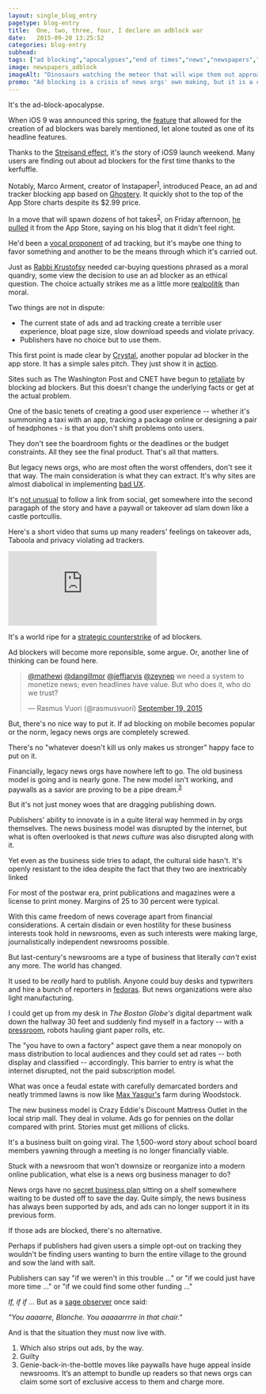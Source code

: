 ```yaml
---
layout: single_blog_entry
pagetype: blog-entry
title:  One, two, three, four, I declare an adblock war
date:   2015-09-20 13:25:52
categories: blog-entry
subhead:
tags: ["ad blocking","apocalypses","end of times","news","newspapers","Star Trek","Whatever Happened to Baby Jane?"]
image: newspapers_adblock
imageAlt: "Dinosaurs watching the meteor that will wipe them out approach."
promo: "Ad blocking is a crisis of news orgs' own making, but it is a crisis nonetheless."
---  
```


It's the ad-block-apocalypse.

When iOS 9 was announced this spring, the [feature][1] that allowed for the creation of ad blockers was barely mentioned, let alone touted as one of its headline features.

Thanks to the [Streisand effect][2], it's *the* story of iOS9 launch weekend. Many users are finding out about ad blockers for the first time thanks to the kerfuffle.

Notably, Marco Arment, creator of Instapaper<sup>[1][3]</sup>, introduced Peace, an ad and tracker blocking app based on [Ghostery][6]. It quickly shot to the top of the App Store charts despite its $2.99 price.

In a move that will spawn dozens of hot takes<sup>[2][4]</sup>, on Friday afternoon, [he pulled][5] it from the App Store, saying on his blog that it didn't feel right.

He'd been a [vocal proponent][6] of ad tracking, but it's maybe one thing to favor something and another to be the means through which it's carried out.

Just as [Rabbi Krustofsy][7] needed car-buying questions phrased as a moral quandry, some view the decision to use an ad blocker as an ethical question. The choice actually strikes me as a little more [realpolitik][8] than moral.

Two things are not in dispute:

* The current state of ads and ad tracking create a terrible user experience, bloat page size, slow download speeds and violate privacy.
* Publishers have no choice but to use them.

This first point is made clear by [Crystal][17], another popular ad blocker in the app store. It has a simple sales pitch. They just show it in [action][16].

Sites such as The Washington Post and CNET have begun to [retaliate][18] by blocking ad blockers. But this doesn't change the underlying facts or get at the actual problem.

One of the basic tenets of creating a good user experience -- whether it's summoning a taxi with an app, tracking a package online or designing a pair of headphones - is that you don't shift problems onto users.

They don't see the boardroom fights or the deadlines or the budget constraints. All they see the final product. That's all that matters.

But legacy news orgs, who are most often the worst offenders, don't see it that way. The main consideration is what they can extract. It's why sites are almost diabolical in implementing [bad UX][9].

It's [not unusual][19] to follow a link from social, get somewhere into the second paragaph of the story and have a paywall or takeover ad slam down like a castle portcullis.

Here's a short video that sums up many readers' feelings on takeover ads, Taboola and privacy violating ad trackers.

<div class='embed-container'><iframe src='https://www.youtube.com/embed/Jln3mi0vfJU' frameborder='0' allowfullscreen></iframe></div>

It's a world ripe for a [strategic counterstrike][10] of ad blockers.

Ad blockers will become more reponsible, some argue. Or, another line of thinking can be found here.

<blockquote class="twitter-tweet" lang="en"><p lang="en" dir="ltr"><a href="https://twitter.com/mathewi">@mathewi</a> <a href="https://twitter.com/dangillmor">@dangillmor</a> <a href="https://twitter.com/jeffjarvis">@jeffjarvis</a> <a href="https://twitter.com/zeynep">@zeynep</a> we need a system to monetize news; even headlines have value. But who does it, who do we trust?</p>&mdash; Rasmus Vuori (@rasmusvuori) <a href="https://twitter.com/rasmusvuori/status/645247781184118784">September 19, 2015</a></blockquote>

But, there's no nice way to put it. If ad blocking on mobile becomes popular or the norm, legacy news orgs are completely screwed.

There's no "whatever doesn't kill us only makes us stronger" happy face to put on it.

Financially, legacy news orgs have nowhere left to go. The old business model is going and is nearly gone. The new model isn't working, and paywalls as a savior are proving to be a pipe dream.<sup>[3][11]</sup>

But it's not just money woes that are dragging publishing down.

Publishers' ability to innovate is in a quite literal way hemmed in by orgs themselves. The news business model was disrupted by the internet, but what is often overlooked is that *news culture* was also disrupted along with it.

Yet even as the business side tries to adapt, the cultural side hasn't. It's openly resistant to the idea despite the fact that they two are inextricably linked

For most of the postwar era, print publications and magazines were a license to print money. Margins of 25 to 30 percent were typical.

With this came freedom of news coverage apart from financial considerations. A certain disdain or even hostility for these business interests took hold in newsrooms, even as such interests were making large, journalistically independent newsrooms possible.

But last-century's newsrooms are a type of business that literally *can't* exist any more. The world has changed.

It used to be *really* hard to publish. Anyone could buy desks and typwriters and hire a bunch of reporters in [fedoras][12]. But news organizations were also light manufacturing.

I could get up from my desk in *The Boston Globe's* digital department walk down the hallway 30 feet and suddenly find myself in a factory -- with a [pressroom][13], robots hauling giant paper rolls, etc.

The "you have to own a factory" aspect gave them a near monopoly on mass distribution to local audiences and they could set ad rates -- both display and classified -- accordingly. This barrier to entry is what the internet disrupted, not the paid subscription model.

What was once a feudal estate with carefully demarcated borders and neatly trimmed lawns is now like [Max Yasgur's][14] farm during Woodstock.

The new business model is Crazy Eddie's Discount Mattress Outlet in the local strip mall. They deal in volume. Ads go for pennies on the dollar compared with print. Stories must get millions of clicks.

It's a business built on going viral. The 1,500-word story about school board members yawning through a meeting is no longer financially viable.

Stuck with a newsroom that won't downsize or reorganize into a modern online publication, what else is a news org business manager to do?

News orgs have no [secret business plan][20] sitting on a shelf somewhere waiting to be dusted off to save the day. Quite simply, the news business has always been supported by ads, and ads can no longer support it in its previous form.

If those ads are blocked, there's no alternative.

Perhaps if publishers had given users a simple opt-out on tracking they wouldn't be finding users wanting to burn the entire village to the ground and sow the land with salt.

Publishers can say "if we weren't in this trouble ..." or "if we could just have more time ..." or "if we could find some other funding ..."

*If, if if ...* But as a [sage observer][15] once said:

*"You aaaarre, Blanche. You aaaaarrrre in that chair."*

And is that the situation they must now live with.


1.  <span id="footnote-adblock-one"></span>Which also strips out ads, by the way.
2.  <span id="footnote-adblock-two"></span>Guilty
3.  <span id="footnote-adblock-three"></span>Genie-back-in-the-bottle moves like paywalls have huge appeal inside newsrooms. It’s an attempt to bundle up readers so that news orgs can claim some sort of exclusive access to them and charge more.

[1]:https://developer.apple.com/library/prerelease/ios/releasenotes/General/WhatsNewInSafari/Articles/Safari_9.html

[2]:https://en.wikipedia.org/wiki/Streisand_effect

[3]:#footnote-adblock-one

[4]:#footnote-adblock-two

[5]:http://www.marco.org/2015/09/18/just-doesnt-feel-good

[6]:https://www.ghostery.com/en/

[6]:http://www.marco.org/2015/08/11/ad-blocking-ethics

[7]:http://www.imdb.com/title/tt0701153/quotes?item=qt0205502

[8]:https://en.wikipedia.org/wiki/Realpolitik

[9]:http://www.davidputney.com/2015/04/ux-from-hell.html

[10]:https://www.youtube.com/watch?v=6DGNZnfKYnU

[11]:#footnote-adblock-three

[12]:https://www.youtube.com/watch?v=inLVUVh_izg

[13]:http://451heat.com/wp-content/uploads/2013/04/Boston-globe-photo-10-presses-2.jpg

[14]:http://www.washingtonpost.com/blogs/style-blog/files/2013/06/win559.jpg

[15]:https://www.youtube.com/watch?v=_jv0uUV2YaI

[16]:http://murphyapps.co/blog/2015/7/21/teasing-crystal-an-ad-blocker-for-ios-9

[17]:http://crystalapp.co/

[18]:http://www.loopinsight.com/2015/09/18/and-so-it-begins/

[19]:https://www.youtube.com/watch?v=A0i52Grd7A4

[20]:https://upload.wikimedia.org/wikipedia/en/d/dd/Gnomes_plan.png
